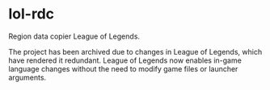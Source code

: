 # lol-rdc

Region data copier League of Legends.

The project has been archived due to changes in League of Legends, which have rendered it redundant. League of Legends now enables in-game language changes without the need to modify game files or launcher arguments.
